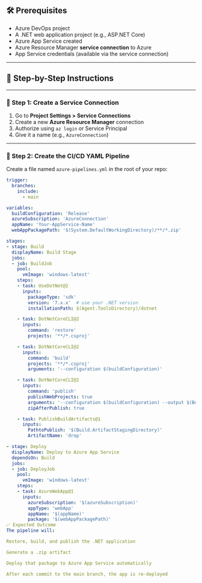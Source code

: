 ## 🛠️ Prerequisites

- Azure DevOps project
- A .NET web application project (e.g., ASP.NET Core)
- Azure App Service created
- Azure Resource Manager **service connection** to Azure
- App Service credentials (available via the service connection)

---

## 🧾 Step-by-Step Instructions

---

### 🔹 Step 1: Create a Service Connection

1. Go to **Project Settings > Service Connections**
2. Create a new **Azure Resource Manager** connection
3. Authorize using `az login` or Service Principal
4. Give it a name (e.g., `AzureConnection`)

---

### 🔹 Step 2: Create the CI/CD YAML Pipeline

Create a file named `azure-pipelines.yml` in the root of your repo:

```yaml
trigger:
  branches:
    include:
      - main

variables:
  buildConfiguration: 'Release'
  azureSubscription: 'AzureConnection'
  appName: 'Your-AppService-Name'
  webAppPackagePath: '$(System.DefaultWorkingDirectory)/**/*.zip'

stages:
- stage: Build
  displayName: Build Stage
  jobs:
  - job: BuildJob
    pool:
      vmImage: 'windows-latest'
    steps:
    - task: UseDotNet@2
      inputs:
        packageType: 'sdk'
        version: '7.x.x'  # use your .NET version
        installationPath: $(Agent.ToolsDirectory)/dotnet

    - task: DotNetCoreCLI@2
      inputs:
        command: 'restore'
        projects: '**/*.csproj'

    - task: DotNetCoreCLI@2
      inputs:
        command: 'build'
        projects: '**/*.csproj'
        arguments: '--configuration $(buildConfiguration)'

    - task: DotNetCoreCLI@2
      inputs:
        command: 'publish'
        publishWebProjects: true
        arguments: '--configuration $(buildConfiguration) --output $(Build.ArtifactStagingDirectory)'
        zipAfterPublish: true

    - task: PublishBuildArtifacts@1
      inputs:
        PathtoPublish: '$(Build.ArtifactStagingDirectory)'
        ArtifactName: 'drop'

- stage: Deploy
  displayName: Deploy to Azure App Service
  dependsOn: Build
  jobs:
  - job: DeployJob
    pool:
      vmImage: 'windows-latest'
    steps:
    - task: AzureWebApp@1
      inputs:
        azureSubscription: '$(azureSubscription)'
        appType: 'webApp'
        appName: '$(appName)'
        package: '$(webAppPackagePath)'
✅ Expected Outcome
The pipeline will:

Restore, build, and publish the .NET application

Generate a .zip artifact

Deploy that package to Azure App Service automatically

After each commit to the main branch, the app is re-deployed

